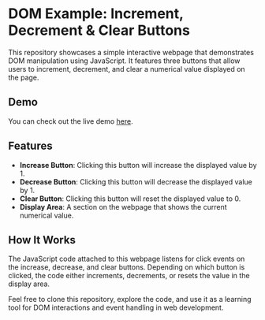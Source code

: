 # DOM Example: Increment, Decrement & Clear Buttons

This repository showcases a simple interactive webpage that demonstrates DOM manipulation using JavaScript. It features three buttons that allow users to increment, decrement, and clear a numerical value displayed on the page.

## Demo

You can check out the live demo [here](https://basic-counter-page.vercel.app/).

## Features
- **Increase Button**: Clicking this button will increase the displayed value by 1.
- **Decrease Button**: Clicking this button will decrease the displayed value by 1.
- **Clear Button**: Clicking this button will reset the displayed value to 0.
- **Display Area**: A section on the webpage that shows the current numerical value.

## How It Works
The JavaScript code attached to this webpage listens for click events on the increase, decrease, and clear buttons. Depending on which button is clicked, the code either increments, decrements, or resets the value in the display area.

Feel free to clone this repository, explore the code, and use it as a learning tool for DOM interactions and event handling in web development.
